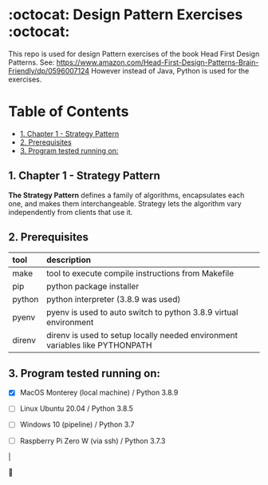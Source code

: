 # :octocat: Design Pattern Exercises :octocat: <!-- omit in toc -->
This repo is used for design Pattern exercises of the book Head First Design Patterns.
See: https://www.amazon.com/Head-First-Design-Patterns-Brain-Friendly/dp/0596007124
However instead of Java, Python is used for the exercises.

# Table of Contents <!-- omit in toc -->
- [1. Chapter 1 - Strategy Pattern](#1-chapter-1---strategy-pattern)
- [2. Prerequisites](#2-prerequisites)
- [3. Program tested running on:](#3-program-tested-running-on)


## 1. Chapter 1 - Strategy Pattern
<b>The Strategy Pattern</b> defines a family of algorithms, encapsulates each one, and makes them interchangeable. Strategy lets the algorithm vary independently from clients that use it.


## 2. Prerequisites
| tool   | description                                                                  |
| :----- | :--------------------------------------------------------------------------- |
| make   | tool to execute compile instructions from Makefile                           |
| pip    | python package installer                                                     |
| python | python interpreter (3.8.9 was used)                                          |
| pyenv  | pyenv is used to auto switch to python 3.8.9 virtual environment             |
| direnv | direnv is used to setup locally needed environment variables like PYTHONPATH |



## 3. Program tested running on:
- [x] MacOS Monterey (local machine) / Python 3.8.9
- [ ] Linux Ubuntu 20.04  / Python 3.8.5
- [ ] Windows 10 (pipeline) / Python 3.7
- [ ] Raspberry Pi Zero W (via ssh) / Python 3.7.3


<!-- ## Instructions for developers
| command           | description                                  |
| :---------------- | :------------------------------------------- |
| make help         | to see all make rules                        |
| make my_dish      | executes the main program                    |
| make install      | installs required packages                   |
| make install_dev  | installs required development packages       |
| make test         | runs test                                    |
| make test_verbose | runs test with verbose messaging             |
| make coverage     | runs test, produces coverage and displays it | --> |


<!-- ## Screenshot of functioning app
![The screenshot](docs/running_app.jpg?raw=true "running app") -->

:checkered_flag:
